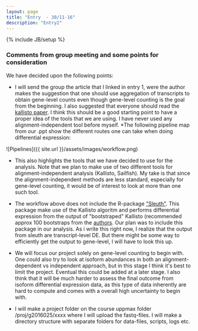 ```yaml
---
layout: page
title: "Entry  - 30/11-16"
description: "Entry2"
---
```

{% include JB/setup %}

### Comments from group meeting and some points for consideration
We have decided upon the following points:

* I will send the group the article that I linked in entry 1, were the author makes the suggestion that one should use aggregation of transcripts to obtain gene-level counts even though gene-level counting is the goal from the beginning. I also suggested that everyone should read the [kallisto paper](http://www.nature.com/nbt/journal/v34/n5/full/nbt.3519.html). I think this should be a good starting point to have a proper idea of the tools that we are using. I have never used any alignment-independent tool before myself.
*The following pipeline map from our .ppt show the different routes one can take when doing differential expression:


![Pipelines]({{ site.url }}/assets/images/workflow.png)


* This also highlights the tools that we have decided to use for the analysis. Note that we plan to make use of two different tools for alignment-independent analysis (Kallisto, Sailfish). My take is that since the alignment-independent methods are less standard, especially for gene-level counting, it would be of interest to look at more than one such tool.

* The workflow above does not include the R-package ["Sleuth"](https://github.com/pachterlab/sleuth). This package make use of the Kallisto algoritm and performs differential expression from the output of "bootstraped" Kallisto (recommended approx 100 bootstraps from the [authors](https://liorpachter.wordpress.com/2015/08/17/a-sleuth-for-rna-seq/). Our plan was to include this package in our analysis. As i write this right now, I realize that the output from sleuth are transcript-level DE. But there might be some way to efficiently get the output to gene-level, I will have to look this up.

* We will focus our project solely on gene-level counting to begin with. One could also try to look at isoform abundances in both an alignment-dependent vs independent approach, but in this stage I think it's best to limit the project. Eventual this could be added at a later stage. I also think that it will be much harder to assess the final outcome from isoform differential expression data, as this type of data inherently are hard to compute and comes with a overall high uncertainty to begin with.

* I will make a project folder on the course uppmax folder /proj/g2016025/xxxx where I will upload the fastq-files. I will make a directory structure with separate folders for data-files, scripts, logs etc.


